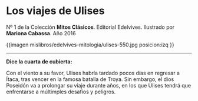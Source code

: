 # Los viajes de Ulises
Nº 1 de la Colección **Mitos Clásicos**. Editorial Edelvives. Ilustrado por **Mariona Cabassa**. Año 2016

{{imagen mislibros/edelvives-mitologia/ulises-550.jpg posicion:izq }}



---

**Dice la cuarta de cubierta:**



Con el viento a su favor, Ulises habría tardado pocos días en regresar a Ítaca, tras vencer en la famosa batalla de Troya. Sin embargo, el dios Poseidón va a prolongar su viaje durante años, en los que Ulises tendrá que enfrentarse a múltimples desafíos y peligros. 



